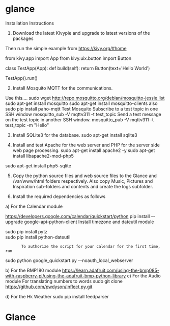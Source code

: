 # glance

Installation Instructions

1.	Download the latest Kivypie  and upgrade to latest versions of the packages

Then run the simple example from https://kivy.org/#home 

from kivy.app import App 
from kivy.uix.button import Button 

class TestApp(App): 
    def build(self): 
        return Button(text='Hello World') 

TestApp().run() 

2.	Install Mosquito MQTT for the communications. 

Use this….
sudo wget http://repo.mosquitto.org/debian/mosquitto-jessie.list
  sudo apt-get install mosquitto
sudo apt-get install mosquitto-clients
also 
sudo pip install paho-mqtt
Test Mosquito
Subscribe to a test topic in one SSH window
mosquitto_sub -V mqttv311 -t test_topic 
Send a test message on the test topic in another SSH window. 
mosquitto_pub -V mqttv311 -t test_topic -m "Hello"

3.	Install SQLite3 for the database. 
sudo apt-get install sqlite3

4.	Install and test Apache for the web server and PHP for the server side web page processing. 
sudo apt-get install apache2 -y
sudo apt-get install libapache2-mod-php5

sudo apt-get install php5-sqlite


5.	Copy the python source files and web source files to the Glance and /var/www/html folders respectively. Also copy Music, Pictures and Inspiration sub-folders and contents and create the logs subfolder.

6.	Install the required dependencies as follows

a)	For the Calendar module

https://developers.google.com/calendar/quickstart/python
pip install --upgrade google-api-python-client
Install timezone and dateutil module  

sudo pip install pytz	
sudo pip install python-dateutil

	       To authorize the script for your calendar for the first time, run
sudo python google_quickstart.py --noauth_local_webserver
	
b)	For the BMP180 module
https://learn.adafruit.com/using-the-bmp085-with-raspberry-pi/using-the-adafruit-bmp-python-library
c)	For the Audio module
For translating numbers to words
sudo git clone https://github.com/pwdyson/inflect.py.git

d)	For the Hk Weather
sudo pip install feedparser

# Glance
